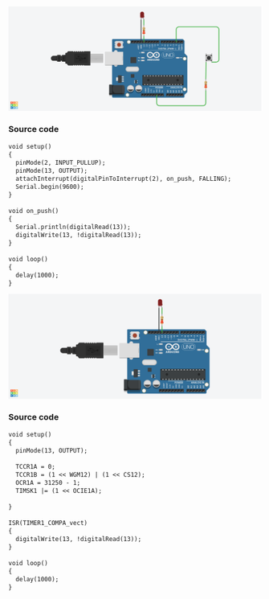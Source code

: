 ![Lesson 6-a Hardware image](/Lesson6/Lesson6-projectA.png)

### Source code

```
void setup()
{
  pinMode(2, INPUT_PULLUP);
  pinMode(13, OUTPUT);
  attachInterrupt(digitalPinToInterrupt(2), on_push, FALLING);
  Serial.begin(9600);
}

void on_push()
{
  Serial.println(digitalRead(13));
  digitalWrite(13, !digitalRead(13));
}

void loop()
{
  delay(1000);
}
```
![Lesson 6-b Hardware image](/Lesson6/lesson6-projectB.png)

### Source code

```
void setup()
{
  pinMode(13, OUTPUT);
  
  TCCR1A = 0;
  TCCR1B = (1 << WGM12) | (1 << CS12);
  OCR1A = 31250 - 1;
  TIMSK1 |= (1 << OCIE1A);

}

ISR(TIMER1_COMPA_vect)
{ 
  digitalWrite(13, !digitalRead(13));
}

void loop()
{
  delay(1000);
}
```
